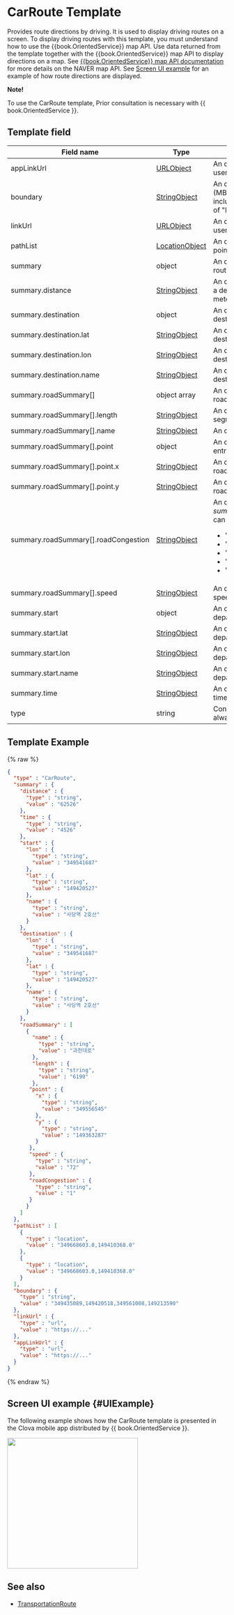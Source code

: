 # CarRoute Template
Provides route directions by driving. It is used to display driving routes on a screen. To display driving routes with this template, you must understand how to use the {{book.OrientedService}} map API. Use data returned from the template together with the {{book.OrientedService}} map API to display directions on a map. See [{{book.OrientedService}} map API documentation](https://navermaps.github.io/maps.js/docs/) for more details on the NAVER map API. See [Screen UI example](#UIExample) for an example of how route directions are displayed.

<div class="note">
<p><strong>Note!</strong></p>
<p>To use the CarRoute template, Prior consultation is necessary with {{ book.OrientedService }}.</p>
</div>


## Template field

| Field name  | Type  | Field description  | Required |
|---------------|---------|-----------------------------|---------|
| appLinkUrl  | [URLObject](/CIC/References/ContentTemplates/Shared_Objects.md#URLObject)  | An object that contains a URL which directs users to a map app  | Yes |
| boundary  | [StringObject](/CIC/References/ContentTemplates/Shared_Objects.md#StringObject) | An object representing a rectangular area (MBR, Minimum Bounding Rectangle) that includes all of interpolated points, in the form of "left,top,right,bottom" string | Yes |
| linkUrl  | [URLObject](/CIC/References/ContentTemplates/Shared_Objects.md#URLObject)  | An object that contains a URL which directs users to a web map  | Yes |
| pathList  | [LocationObject](/CIC/References/ContentTemplates/Shared_Objects.md#LocationObject) | An object array that contains road segment points along the route | yes |
| summary  | object | An object that contains summary of driving routes | Yes |
| summary.distance  | [StringObject](/CIC/References/ContentTemplates/Shared_Objects.md#StringObject) | An object that contains a travel distance from a departure point to a destination point. Unit is meter. | Yes |
| summary.destination  | object | An object that contains information on a destination point | Yes |
| summary.destination.lat  | [StringObject](/CIC/References/ContentTemplates/Shared_Objects.md#StringObject) | An object that contains the latitude of a destination point | Yes |
| summary.destination.lon  | [StringObject](/CIC/References/ContentTemplates/Shared_Objects.md#StringObject) | An object that contains the longitude of a destination point | Yes |
| summary.destination.name  | [StringObject](/CIC/References/ContentTemplates/Shared_Objects.md#StringObject) | An object that contains the place name of a destination | Yes |
| summary.roadSummary[]  | object array | An object array that contains summary of roads along the route | Yes |
| summary.roadSummary[].length  | [StringObject](/CIC/References/ContentTemplates/Shared_Objects.md#StringObject) | An object that contains the length of a road segment. Unit is meter. | Yes |
| summary.roadSummary[].name  | [StringObject](/CIC/References/ContentTemplates/Shared_Objects.md#StringObject) | An object that contains the name of a road | Yes |
| summary.roadSummary[].point  | object | An object that contains coordinates of a road entry point | Yes |
| summary.roadSummary[].point.x  | [StringObject](/CIC/References/ContentTemplates/Shared_Objects.md#StringObject) | An object that contains the X coordinate of a road entry point on the NAVER map | Yes |
| summary.roadSummary[].point.y  | [StringObject](/CIC/References/ContentTemplates/Shared_Objects.md#StringObject) | An object that contains the Y coordinate of a road entry point on the NAVER map | Yes |
| summary.roadSummary[].roadCongestion | [StringObject](/CIC/References/ContentTemplates/Shared_Objects.md#StringObject) | An object that contains traffic conditions. *summary.roadSummary.roadCongestion.value* can have the following values. <ul><li>"0": Data was not received</li><li>"1": Free flow of traffic</li><li>"2": Sluggish flow of traffic</li><li>"3": Slow flow of traffic</li><li>"4": Traffic stopped flowing</li></ul> | Yes |
| summary.roadSummary[].speed  | [StringObject](/CIC/References/ContentTemplates/Shared_Objects.md#StringObject) | An object that contains the average driving speed of a road segment | Yes |
| summary.start  | object | An object that contains information on a departure point | Yes |
| summary.start.lat  | [StringObject](/CIC/References/ContentTemplates/Shared_Objects.md#StringObject) | An object that contains the latitude of a departure point | Yes |
| summary.start.lon  | [StringObject](/CIC/References/ContentTemplates/Shared_Objects.md#StringObject) | An object that contains the longitude of a departure point | Yes |
| summary.start.name  | [StringObject](/CIC/References/ContentTemplates/Shared_Objects.md#StringObject) | An object that contains the place name of a departure point | Yes |
| summary.time  | [StringObject](/CIC/References/ContentTemplates/Shared_Objects.md#StringObject) | An object that contains an estimated travel time. Unit is minute. | Yes |
| type  | string | Content template delimiter. The value is always "CarRoute" | Yes |

## Template Example

{% raw %}
```json
{
  "type" : "CarRoute",
  "summary" : {
    "distance" : {
      "type" : "string",
      "value" : "62526"
    },
    "time" : {
      "type" : "string",
      "value" : "4526"
    },
    "start" : {
      "lon" : {
        "type" : "string",
        "value" : "349541687"
      },
      "lat" : {
        "type" : "string",
        "value" : "149420527"
      },
      "name" : {
        "type" : "string",
        "value" : "사당역 2호선"
      }
    },
    "destination" : {
      "lon" : {
        "type" : "string",
        "value" : "349541687"
      },
      "lat" : {
        "type" : "string",
        "value" : "149420527"
      },
      "name" : {
        "type" : "string",
        "value" : "사당역 2호선"
      }
    },
    "roadSummary" : [
      {
        "name" : {
          "type" : "string",
          "value" : "과천대로"
        },
        "length" : {
          "type" : "string",
          "value" : "6199"
        },
       "point" : {
         "x" : {
           "type" : "string",
           "value" : "349556545"
         },
         "y" : {
           "type" : "string",
           "value" : "149363287"
         }
       },
       "speed" : {
         "type" : "string",
         "value" : "72"
       },
       "roadCongestion" : {
         "type" : "string",
         "value" : "1"
       }
      }
    ]
  },
  "pathList" : [
    {
      "type" : "location",
      "value" : "349668603.0,149410368.0"
    },
    {
      "type" : "location",
      "value" : "349668603.0,149410368.0"
    }
  ],
  "boundary" : {
    "type" : "string",
    "value" : "349435089,149420518,349561008,149213590"
  },
  "linkUrl" : {
    "type" : "url",
    "value" : "https://..."
  },
  "appLinkUrl" : {
    "type" : "url",
    "value" : "https://..."
  }
}
```
{% endraw %}

## Screen UI example {#UIExample}
The following example shows how the CarRoute template is presented in the Clova mobile app distributed by {{ book.OrientedService }}.
<div class="midAlign"><img style="width: 300px !important" src="/CIC/Resources/Images/Content-Template-CarRoute.png" /></div>

## See also
* [TransportationRoute](/CIC/References/ContentTemplates/TransportationRoute.md)
